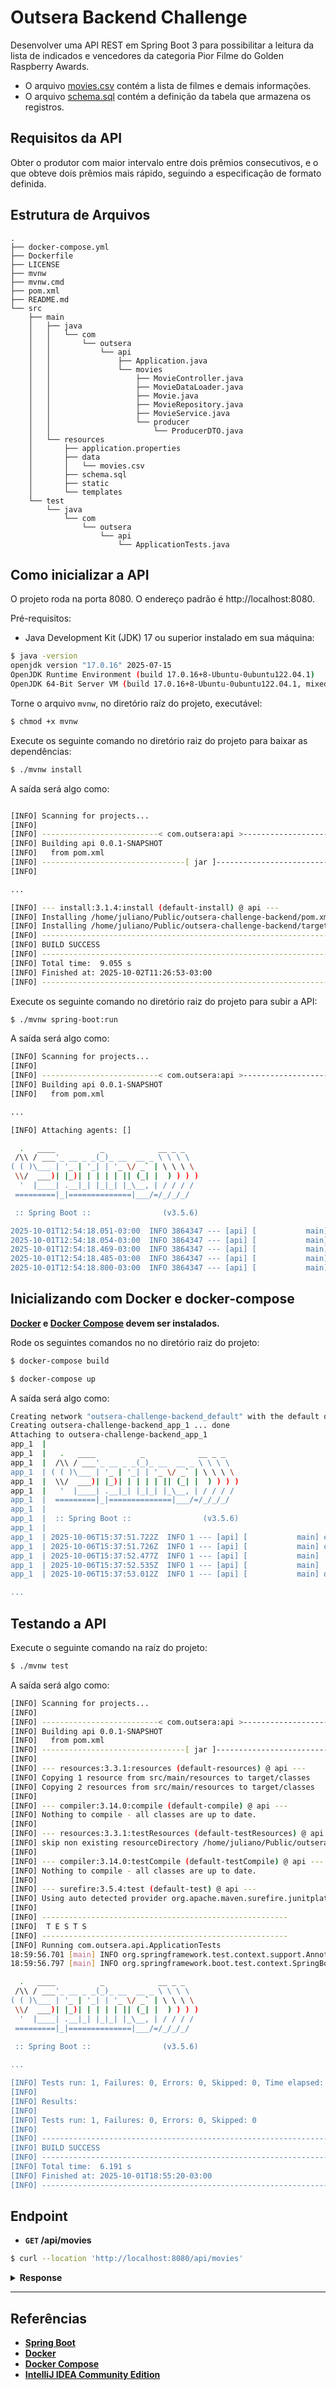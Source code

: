 # Outsera Backend Challenge

Desenvolver uma API REST em Spring Boot 3 para possibilitar a leitura da lista de indicados e vencedores da
categoria Pior Filme do Golden Raspberry Awards.

- O arquivo [movies.csv](./src/main/resources/data/movies.csv) contém a lista de filmes e demais informações.
- O arquivo [schema.sql](./src/main/resources/schema.sql) contém a definição da tabela que armazena os registros.

## Requisitos da API

Obter o produtor com maior intervalo entre dois prêmios consecutivos, e o que obteve dois
prêmios mais rápido, seguindo a especificação de formato definida.

## Estrutura de Arquivos

```
.
├── docker-compose.yml
├── Dockerfile
├── LICENSE
├── mvnw
├── mvnw.cmd
├── pom.xml
├── README.md
└── src
    ├── main
    │   ├── java
    │   │   └── com
    │   │       └── outsera
    │   │           └── api
    │   │               ├── Application.java
    │   │               └── movies
    │   │                   ├── MovieController.java
    │   │                   ├── MovieDataLoader.java
    │   │                   ├── Movie.java
    │   │                   ├── MovieRepository.java
    │   │                   ├── MovieService.java
    │   │                   └── producer
    │   │                       └── ProducerDTO.java
    │   └── resources
    │       ├── application.properties
    │       ├── data
    │       │   └── movies.csv
    │       ├── schema.sql
    │       ├── static
    │       └── templates
    └── test
        └── java
            └── com
                └── outsera
                    └── api
                        └── ApplicationTests.java
```

## Como inicializar a API

O projeto roda na porta 8080. O endereço padrão é http://localhost:8080.

Pré-requisitos:

- Java Development Kit (JDK) 17 ou superior instalado em sua máquina:

```bash
$ java -version
openjdk version "17.0.16" 2025-07-15
OpenJDK Runtime Environment (build 17.0.16+8-Ubuntu-0ubuntu122.04.1)
OpenJDK 64-Bit Server VM (build 17.0.16+8-Ubuntu-0ubuntu122.04.1, mixed mode, sharing)
```

Torne o arquivo ``mvnw``, no diretório raíz do projeto, executável:

```bash
$ chmod +x mvnw
```

Execute os seguinte comando no diretório raiz do projeto para baixar as dependências:

```bash
$ ./mvnw install
```

A saída será algo como:

```bash

[INFO] Scanning for projects...
[INFO] 
[INFO] --------------------------< com.outsera:api >---------------------------
[INFO] Building api 0.0.1-SNAPSHOT
[INFO]   from pom.xml
[INFO] --------------------------------[ jar ]---------------------------------
[INFO] 

...

[INFO] --- install:3.1.4:install (default-install) @ api ---
[INFO] Installing /home/juliano/Public/outsera-challenge-backend/pom.xml to /home/juliano/.m2/repository/com/outsera/api/0.0.1-SNAPSHOT/api-0.0.1-SNAPSHOT.pom
[INFO] Installing /home/juliano/Public/outsera-challenge-backend/target/api-0.0.1-SNAPSHOT.jar to /home/juliano/.m2/repository/com/outsera/api/0.0.1-SNAPSHOT/api-0.0.1-SNAPSHOT.jar
[INFO] ------------------------------------------------------------------------
[INFO] BUILD SUCCESS
[INFO] ------------------------------------------------------------------------
[INFO] Total time:  9.055 s
[INFO] Finished at: 2025-10-02T11:26:53-03:00
[INFO] ------------------------------------------------------------------------

```

Execute os seguinte comando no diretório raiz do projeto para subir a API:

```bash
$ ./mvnw spring-boot:run
```

A saída será algo como:

```bash
[INFO] Scanning for projects...
[INFO] 
[INFO] --------------------------< com.outsera:api >---------------------------
[INFO] Building api 0.0.1-SNAPSHOT
[INFO]   from pom.xml

...

[INFO] Attaching agents: []

  .   ____          _            __ _ _
 /\\ / ___'_ __ _ _(_)_ __  __ _ \ \ \ \
( ( )\___ | '_ | '_| | '_ \/ _` | \ \ \ \
 \\/  ___)| |_)| | | | | || (_| |  ) ) ) )
  '  |____| .__|_| |_|_| |_\__, | / / / /
 =========|_|==============|___/=/_/_/_/

 :: Spring Boot ::                (v3.5.6)

2025-10-01T12:54:18.051-03:00  INFO 3864347 --- [api] [           main] com.outsera.api.ApiApplication           : Starting ApiApplication using Java 17.0.16 with PID 3864347 (/home/juliano/Public/outsera-challenge-backend/target/classes started by juliano in /home/juliano/Public/outsera-challenge-backend)
2025-10-01T12:54:18.054-03:00  INFO 3864347 --- [api] [           main] com.outsera.api.ApiApplication           : No active profile set, falling back to 1 default profile: "default"
2025-10-01T12:54:18.469-03:00  INFO 3864347 --- [api] [           main] .s.d.r.c.RepositoryConfigurationDelegate : Bootstrapping Spring Data JPA repositories in DEFAULT mode.
2025-10-01T12:54:18.485-03:00  INFO 3864347 --- [api] [           main] .s.d.r.c.RepositoryConfigurationDelegate : Finished Spring Data repository scanning in 8 ms. Found 0 JPA repository interfaces.
2025-10-01T12:54:18.800-03:00  INFO 3864347 --- [api] [           main] o.s.b.w.embedded.tomcat.TomcatWebServer  : Tomcat initialized with port 8080 (http)
```

## Inicializando com Docker e docker-compose

**[Docker](https://docs.docker.com/install/) e [Docker Compose](https://docs.docker.com/compose/install/) devem ser instalados.**

Rode os seguintes comandos no no diretório raiz do projeto:

```bash
$ docker-compose build
```

```bash
$ docker-compose up
```

A saída será algo como:

```bash
Creating network "outsera-challenge-backend_default" with the default driver
Creating outsera-challenge-backend_app_1 ... done
Attaching to outsera-challenge-backend_app_1
app_1  | 
app_1  |   .   ____          _            __ _ _
app_1  |  /\\ / ___'_ __ _ _(_)_ __  __ _ \ \ \ \
app_1  | ( ( )\___ | '_ | '_| | '_ \/ _` | \ \ \ \
app_1  |  \\/  ___)| |_)| | | | | || (_| |  ) ) ) )
app_1  |   '  |____| .__|_| |_|_| |_\__, | / / / /
app_1  |  =========|_|==============|___/=/_/_/_/
app_1  | 
app_1  |  :: Spring Boot ::                (v3.5.6)
app_1  | 
app_1  | 2025-10-06T15:37:51.722Z  INFO 1 --- [api] [           main] com.outsera.api.Application              : Starting Application v0.0.1-SNAPSHOT using Java 17-ea with PID 1 (/app/app.jar started by root in /app)
app_1  | 2025-10-06T15:37:51.726Z  INFO 1 --- [api] [           main] com.outsera.api.Application              : The following 1 profile is active: "dev"
app_1  | 2025-10-06T15:37:52.477Z  INFO 1 --- [api] [           main] .s.d.r.c.RepositoryConfigurationDelegate : Bootstrapping Spring Data JPA repositories in DEFAULT mode.
app_1  | 2025-10-06T15:37:52.535Z  INFO 1 --- [api] [           main] .s.d.r.c.RepositoryConfigurationDelegate : Finished Spring Data repository scanning in 47 ms. Found 1 JPA repository interface.
app_1  | 2025-10-06T15:37:53.012Z  INFO 1 --- [api] [           main] o.s.b.w.embedded.tomcat.TomcatWebServer  : Tomcat initialized with port 8080 (http)

...
```

## Testando a API

Execute o seguinte comando na raíz do projeto:

```bash
$ ./mvnw test
````

A saída será algo como:

```bash
[INFO] Scanning for projects...
[INFO] 
[INFO] --------------------------< com.outsera:api >---------------------------
[INFO] Building api 0.0.1-SNAPSHOT
[INFO]   from pom.xml
[INFO] --------------------------------[ jar ]---------------------------------
[INFO] 
[INFO] --- resources:3.3.1:resources (default-resources) @ api ---
[INFO] Copying 1 resource from src/main/resources to target/classes
[INFO] Copying 2 resources from src/main/resources to target/classes
[INFO] 
[INFO] --- compiler:3.14.0:compile (default-compile) @ api ---
[INFO] Nothing to compile - all classes are up to date.
[INFO] 
[INFO] --- resources:3.3.1:testResources (default-testResources) @ api ---
[INFO] skip non existing resourceDirectory /home/juliano/Public/outsera-challenge-backend/src/test/resources
[INFO] 
[INFO] --- compiler:3.14.0:testCompile (default-testCompile) @ api ---
[INFO] Nothing to compile - all classes are up to date.
[INFO] 
[INFO] --- surefire:3.5.4:test (default-test) @ api ---
[INFO] Using auto detected provider org.apache.maven.surefire.junitplatform.JUnitPlatformProvider
[INFO] 
[INFO] -------------------------------------------------------
[INFO]  T E S T S
[INFO] -------------------------------------------------------
[INFO] Running com.outsera.api.ApplicationTests
18:59:56.701 [main] INFO org.springframework.test.context.support.AnnotationConfigContextLoaderUtils -- Could not detect default configuration classes for test class [com.outsera.api.ApplicationTests]: ApplicationTests does not declare any static, non-private, non-final, nested classes annotated with @Configuration.
18:59:56.797 [main] INFO org.springframework.boot.test.context.SpringBootTestContextBootstrapper -- Found @SpringBootConfiguration com.outsera.api.Application for test class com.outsera.api.ApplicationTests

  .   ____          _            __ _ _
 /\\ / ___'_ __ _ _(_)_ __  __ _ \ \ \ \
( ( )\___ | '_ | '_| | '_ \/ _` | \ \ \ \
 \\/  ___)| |_)| | | | | || (_| |  ) ) ) )
  '  |____| .__|_| |_|_| |_\__, | / / / /
 =========|_|==============|___/=/_/_/_/

 :: Spring Boot ::                (v3.5.6)
 
...

[INFO] Tests run: 1, Failures: 0, Errors: 0, Skipped: 0, Time elapsed: 4.555 s -- in com.outsera.api.ApplicationTests
[INFO] 
[INFO] Results:
[INFO] 
[INFO] Tests run: 1, Failures: 0, Errors: 0, Skipped: 0
[INFO] 
[INFO] ------------------------------------------------------------------------
[INFO] BUILD SUCCESS
[INFO] ------------------------------------------------------------------------
[INFO] Total time:  6.191 s
[INFO] Finished at: 2025-10-01T18:55:20-03:00
[INFO] ------------------------------------------------------------------------

```



## Endpoint

- **`GET` /api/movies**

```bash
$ curl --location 'http://localhost:8080/api/movies'
```

<details>
<summary><b>Response</b></summary>

```json
{
  "min": [
    {
      "producer": "Bo Derek",
      "interval": 6,
      "previousWin": 1984,
      "followingWin": 1990
    }
  ],
  "max": [
    {
      "producer": "Matthew Vaughn",
      "interval": 13,
      "previousWin": 2002,
      "followingWin": 2015
    }
  ]
}
```
</details>

---

## Referências

- [**Spring Boot**](https://spring.io/projects/spring-boot)
- [**Docker**](https://www.docker.com/)
- [**Docker Compose**](https://docs.docker.com/compose/install/)
- [**IntelliJ IDEA Community Edition**](https://www.jetbrains.com/idea/download/?section=linux)